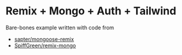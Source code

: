 # Remix + Mongo + Auth + Tailwind

Bare-bones example written with code from 
- [sapter/mongoose-remix](https://github.com/sapter/mongoose-remix)
- [SpiffGreen/remix-mongo](https://github.com/SpiffGreen/remix-mongo)